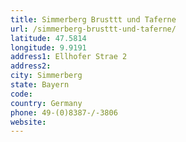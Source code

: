 ```yaml
---
title: Simmerberg Brusttt und Taferne
url: /simmerberg-brusttt-und-taferne/
latitude: 47.5814
longitude: 9.9191
address1: Ellhofer Strae 2
address2: 
city: Simmerberg
state: Bayern
code: 
country: Germany
phone: 49-(0)8387-/-3806
website: 
---
```


